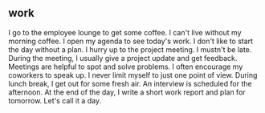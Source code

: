 ## work
I go to the employee lounge to get some coffee.
I can't live without my morning coffee.
I open my agenda to see today's work.
I don't like to start the day without a plan.
I hurry up to the project meeting.
I mustn't be late.
During the meeting, I usually give a project update and get feedback.
Meetings are helpful to spot and solve problems.
I often encourage my coworkers to speak up.
I never limit myself to just one point of view.
During lunch break, I get out for some fresh air.
An interview is scheduled for the afternoon.
At the end of the day, I write a short work report and plan for tomorrow.
Let's call it a day.
